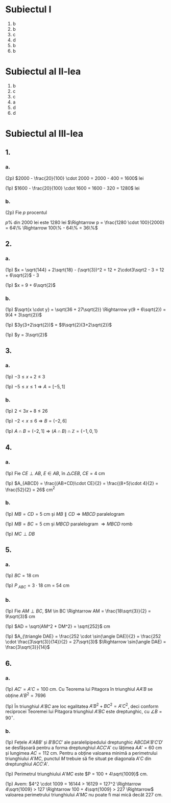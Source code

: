 # Subiectul I

1. b
2. b
3. c
4. d
5. b
6. b

# Subiectul al II-lea

1. b
2. c
3. c
4. a
5. d
6. d

# Subiectul al III-lea

## 1.

### a.

(2p) $2000 - \frac{20}{100} \cdot 2000 = 2000 - 400 = 1600$ lei

(1p) $1600 - \frac{20}{100} \cdot 1600 = 1600 - 320 = 1280$ lei

### b.

(2p) Fie $p$ procentul

$p\%$ din 2000 lei este $1280$ lei $\Rightarrow p = \frac{1280 \cdot 100}{2000} = 64\% \Rightarrow 100\% - 64\% = 36\%$

## 2.

### a.

(1p) $x = \sqrt{144} + 2\sqrt{18} - (\sqrt{3})^2 = 12 + 2\cdot3\sqrt2 - 3 = 12 + 6\sqrt{2}$ - 3

(1p) $x = 9 + 6\sqrt{2}$

### b.

(1p) $\sqrt{x \cdot y} = \sqrt{36 + 27\sqrt{2}} \Rightarrow y(9 + 6\sqrt{2}) = 9(4 + 3\sqrt{2})$

(1p) $3y(3+2\sqrt{2})$ = $9\sqrt{2}(3+2\sqrt{2})$

(1p) $y = 3\sqrt{2}$

## 3.

### a.

(1p) $-3 \leq x + 2 \leq 3$

(1p) $-5 \leq x \leq 1 \Rightarrow A = [-5,1]$

### b.

(1p) $2 < 3x + 8 \leq 26$

(1p) $-2 < x \leq 6 \Rightarrow B = (-2,6]$

(1p) $A \cap B = (-2,1] \Rightarrow (A \cap B) \cap \mathbb{Z} = \{-1,0,1\}$

## 4.

### a.

(1p) Fie $CE \perp AB$, $E \in AB$, în $\triangle CEB$, $CE = 4$ cm

(1p) $A_{ABCD} = \frac{(AB+CD)\cdot CE}{2} = \frac{(8+5)\cdot 4}{2} = \frac{52}{2} = 26$ cm$^2$

### b.

(1p) $MB = CD = 5$ cm și $MB \parallel CD \Rightarrow MBCD$ paralelogram

(1p) $MB = BC = 5$ cm și $MBCD$ paralelogram $\Rightarrow MBCD$ romb

(1p) $MC \perp DB$

## 5.

### a.

(1p) $BC = 18$ cm

(1p) $P_{\ ABC} = 3 \cdot 18$ cm = $54$ cm

### b.

(1p) Fie $AM \perp BC$, $M \in BC \Rightarrow AM = \frac{18\sqrt{3}}{2} = 9\sqrt{3}$ cm

(1p) $AD = \sqrt{AM^2 + DM^2} = \sqrt{252}$ cm

(1p) $A_{\triangle DAE} = \frac{252 \cdot \sin(\angle DAE)}{2} = \frac{252 \cdot \frac{3\sqrt{3}}{14}}{2} = 27\sqrt{3}$ $\Rightarrow \sin(\angle DAE) = \frac{3\sqrt{3}}{14}$

## 6.

### a.

(1p) $AC' = A'C = 100$ cm. Cu Teorema lui Pitagora în triunghiul $AA'B$ se obține $A'B^2 = 7696$

(1p) În triunghiul $A'BC$ are loc egalitatea $A'B^2 + BC^2 = A'C^2$, deci conform reciprocei Teoremei lui Pitagora triunghiul $A'BC$ este dreptunghic, cu $\angle B = 90^\circ$.

### b.

(1p) Fețele $A'ABB'$ și $B'BCC'$ ale paralelipipedului dreptunghic $ABCDA'B'C'D'$ se desfășoară pentru a forma dreptunghiul $ACC'A'$ cu lățimea $AA' = 60$ cm și lungimea $AC = 112$ cm. Pentru a obține valoarea minimă a perimetrului triunghiului $A'MC$, punctul $M$ trebuie să fie situat pe diagonala $A'C$ din dreptunghiul $ACC'A'$.

(1p) Perimetrul triunghiului $A'MC$ este $P = 100 + 4\sqrt{1009}$ cm.

(1p) Avem: $4^2 \cdot 1009 = 16144 > 16129 = 127^2 \Rightarrow 4\sqrt{1009} > 127 \Rightarrow 100 + 4\sqrt{1009} > 227 \Rightarrow$ valoarea perimetrului triunghiului $A'MC$ nu poate fi mai mică decât $227$ cm.
